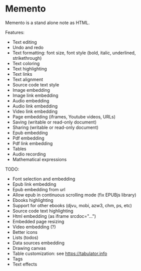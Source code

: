 # Memento

Memento is a stand alone note as HTML.

Features:
- Text editing
- Undo and redo
- Text formatting: font size, font style (bold, italic, underlined, strikethrough)
- Text coloring
- Text highlighting
- Text links
- Text alignment
- Source code text style
- Image embedding
- Image link embedding
- Audio embedding
- Audio link embedding
- Video link embedding
- Page embedding (iframes, Youtube videos, URLs)
- Saving (writable or read-only document)
- Sharing (writable or read-only document)
- Epub embedding
- Pdf embedding
- Pdf link embedding
- Tables
- Audio recording
- Mathematical expressions

TODO:
- Font selection and embedding
- Epub link embedding
- Epub embedding from url
- Allow epub in continuous scrolling mode (fix EPUBjs library)
- Ebooks highlighting
- Support for other ebooks (djvu, mobi, azw3, chm, ps, etc)
- Source code text highlighting
- Html embedding (as iframe srcdoc="...")
- Embedded page resizing
- Video embedding (?)
- Better icons
- Lists (todos)
- Data sources embedding
- Drawing canvas
- Table customization: see https://tabulator.info
- Tags
- Text effects